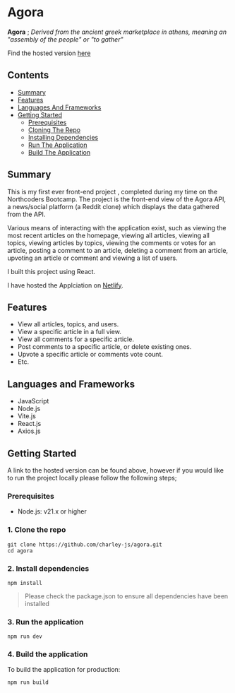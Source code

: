 # Agora

**Agora** ; _Derived from the ancient greek marketplace in athens, meaning an "assembly of the people" or "to gather"_

Find the hosted version [here](https://agora-online.netlify.app/)

## Contents

- [Summary](#summary)
- [Features](#features)
- [Languages And Frameworks](#languages-and-frameworks)
- [Getting Started](#getting-started)
  - [Prerequisites](#prerequisites)
  - [Cloning The Repo](#1-clone-the-repo)
  - [Installing Dependencies](#2-install-dependencies)
  - [Run The Application](#3-run-the-application)
  - [Build The Application](#4-build-the-application)

## Summary

This is my first ever front-end project , completed during my time on the Northcoders Bootcamp. The project is the front-end view of the Agora API, a news/social platform (a Reddit clone) which displays the data gathered from the API.

Various means of interacting with the application exist, such as viewing the most recent articles on the homepage, viewing all articles, viewing all topics, viewing articles by topics, viewing the comments or votes for an article, posting a comment to an article, deleting a comment from an article, upvoting an article or comment and viewing a list of users.

I built this project using React.

I have hosted the Applciation on [Netlify](https://netlify.com/).

## Features

- View all articles, topics, and users.
- View a specific article in a full view.
- View all comments for a specific article.
- Post comments to a specific article, or delete existing ones.
- Upvote a specific article or comments vote count.
- Etc.

## Languages and Frameworks

- JavaScript
- Node.js
- Vite.js
- React.js
- Axios.js

## Getting Started

A link to the hosted version can be found above, however if you would like to run the project locally please follow the following steps;

### Prerequisites

- Node.js: v21.x or higher

### 1. Clone the repo

```
git clone https://github.com/charley-js/agora.git
cd agora
```

### 2. Install dependencies

```
npm install
```

> Please check the package.json to ensure all dependencies have been installed

### 3. Run the application

```
npm run dev
```

### 4. Build the application

To build the application for production:

```
npm run build
```
